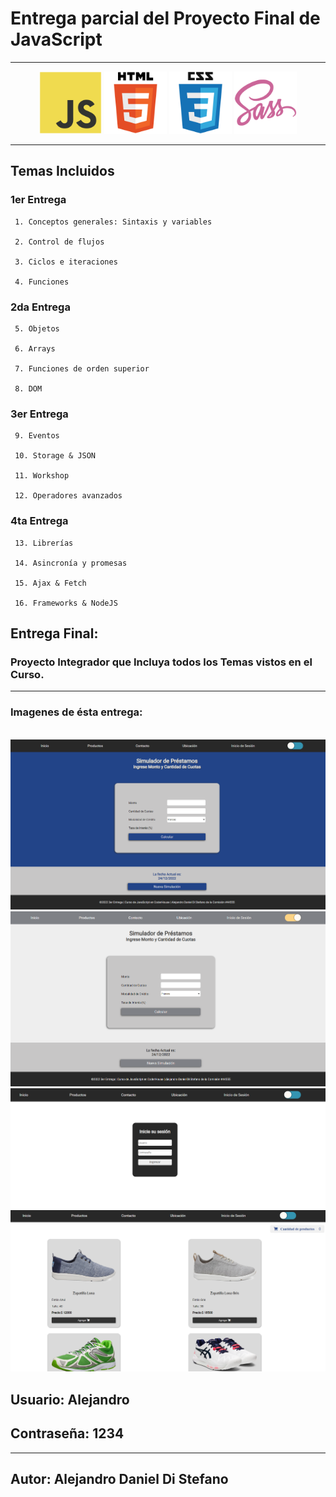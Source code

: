 # Entrega parcial del Proyecto Final de JavaScript

---

<p align="center"> 
<a href="https://developer.mozilla.org/en-US/docs/Web/JavaScript" target="_blank"> <img src="https://raw.githubusercontent.com/devicons/devicon/master/icons/javascript/javascript-original.svg" alt="Javascript" width="100" height="100"/></a> 
 <a href="https://www.w3.org/html/" target="_blank"> <img src="https://raw.githubusercontent.com/devicons/devicon/master/icons/html5/html5-original-wordmark.svg" alt="html5" width="100" height="100"/></a> <a href="https://www.w3schools.com/css/" target="_blank"> <img src="https://raw.githubusercontent.com/devicons/devicon/master/icons/css3/css3-original-wordmark.svg" alt="css3" width="100" height="100"/></a> <a href="https://www.w3.org/sass/" target="_blank"><img src="https://raw.githubusercontent.com/devicons/devicon/master/icons/sass/sass-original.svg" alt="sass" style="max-width:100%;" width="100" height="100"></a>
</p>


---


## Temas Incluidos


### 1er Entrega


```ssh
 1. Conceptos generales: Sintaxis y variables
 
 2. Control de flujos
 
 3. Ciclos e iteraciones
 
 4. Funciones 
```


### 2da Entrega


```ssh
 5. Objetos
 
 6. Arrays
 
 7. Funciones de orden superior
 
 8. DOM 
```


### 3er Entrega


```ssh
 9. Eventos
 
 10. Storage & JSON
 
 11. Workshop
 
 12. Operadores avanzados 
```

### 4ta Entrega





```ssh
 13. Librerías
 
 14. Asincronía y promesas
 
 15. Ajax & Fetch
 
 16. Frameworks & NodeJS
```


## Entrega Final:


### Proyecto Integrador que Incluya todos los Temas vistos en el Curso.



---


### Imagenes de ésta entrega:



<div align="center" ><br>
<img src="img/3daentrega1.png" height="auto" width="600" border-radius= "20px";/>
<br>
<img src="img/3daentrega2.png" height="auto" width="600" border-radius= "20px";/>
<br>
<img src="img/3daentrega3.png" height="auto" width="600" border-radius= "20px";/>
<br>
<img src="img/3daentrega4.png" height="auto" width="600" border-radius= "20px";/>
<br>
 </div>


## Usuario: Alejandro
## Contraseña: 1234


---

## Autor: Alejandro Daniel Di Stefano
